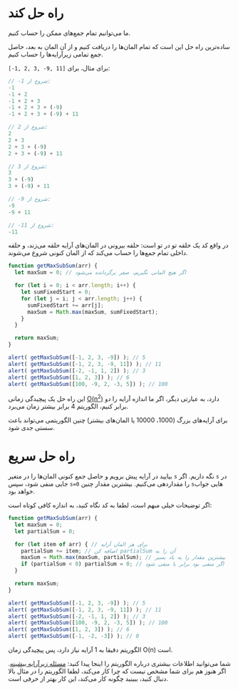 # راه حل کند

ما می‌توانیم تمام جمع‌های ممکن را حساب کنیم.

ساده‌ترین راه حل این است که تمام المان‌ها را دریافت کنیم و از آن المان به بعد، حاصل جمع تمامی زیرآرایه‌ها را حساب کنیم.

برای مثال، برای `[11 ,9- ,3 ,2 ,1-]`:

```js no-beautify
// -1 شروع از:
-1
-1 + 2
-1 + 2 + 3
-1 + 2 + 3 + (-9)
-1 + 2 + 3 + (-9) + 11

// 2 شروع از:
2
2 + 3
2 + 3 + (-9)
2 + 3 + (-9) + 11

// 3 شروع از:
3
3 + (-9)
3 + (-9) + 11

// -9 شروع از:
-9
-9 + 11

// -11 شروع از:
-11
```

در واقع کد یک حلقه تو در تو است: حلقه بیرونی در المان‌های آرایه حلقه می‌زند، و حلقه داخلی تمام جمع‌ها را حساب می‌کند که از المان کنونی شروع می‌شوند.

```js run
function getMaxSubSum(arr) {
  let maxSum = 0; // اگر هیچ المانی نگیریم، صفر برگردانده می‌شود

  for (let i = 0; i < arr.length; i++) {
    let sumFixedStart = 0;
    for (let j = i; j < arr.length; j++) {
      sumFixedStart += arr[j];
      maxSum = Math.max(maxSum, sumFixedStart);
    }
  }

  return maxSum;
}

alert( getMaxSubSum([-1, 2, 3, -9]) ); // 5
alert( getMaxSubSum([-1, 2, 3, -9, 11]) ); // 11
alert( getMaxSubSum([-2, -1, 1, 2]) ); // 3
alert( getMaxSubSum([1, 2, 3]) ); // 6
alert( getMaxSubSum([100, -9, 2, -3, 5]) ); // 100
```

این راه حل یک پیچیدگی زمانی [O(n<sup>2</sup>)](https://fa.wikipedia.org/wiki/نماد_O_بزرگ) دارد، به عبارتی دیگر، اگر ما اندازه آرایه را دو برابر کنیم، الگوریتم 4 برابر بیشتر زمان می‌برد.

برای آرایه‌های بزرگ (1000، 10000 یا المان‌های بیشتر) چنین الگوریتمی می‌تواند باعث سستی جدی شود.

# راه حل سریع

بیایید در آرایه پیش برویم و حاصل جمع کنونی المان‌ها را در متغیر `s` نگه داریم. اگر `s` در جایی منفی شود، سپس `s=0` را مقداردهی می‌کنیم. بیشترین مقدار چنین `s`هایی جواب خواهد بود.

اگر توضیحات خیلی مبهم است، لطفا به کد نگاه کنید، به اندازه کافی کوتاه است:

```js run
function getMaxSubSum(arr) {
  let maxSum = 0;
  let partialSum = 0;

  for (let item of arr) { // برای هر المان آرایه
    partialSum += item; // اضافه کن partialSum آن را به
    maxSum = Math.max(maxSum, partialSum); // بیشترین مقدار را یه یاد بسپر
    if (partialSum < 0) partialSum = 0; // اگر منفی بود برابر با منفی شود
  }

  return maxSum;
}

alert( getMaxSubSum([-1, 2, 3, -9]) ); // 5
alert( getMaxSubSum([-1, 2, 3, -9, 11]) ); // 11
alert( getMaxSubSum([-2, -1, 1, 2]) ); // 3
alert( getMaxSubSum([100, -9, 2, -3, 5]) ); // 100
alert( getMaxSubSum([1, 2, 3]) ); // 6
alert( getMaxSubSum([-1, -2, -3]) ); // 0
```

الگوریتم دقیقا به 1 آرایه نیاز دارد، پس پیچیدگی زمان O(n) است.

شما می‌توانید اطلاعات بیشتری درباره الگوریتم را اینجا پیدا کنید: [مسئله زیرآرایه بیشینه](http://en.wikipedia.org/wiki/Maximum_subarray_problem). اگر هنوز هم برای شما مشخص نیست که چرا کار می‌کند، لطفا الگوریتم را در مثال بالا دنبال کنید، ببینید چگونه کار می‌کند، این کار بهتر از حرفی است.
